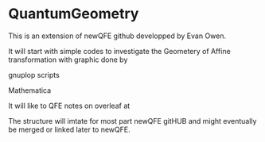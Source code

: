 # QuantumGeometry

This is an extension of newQFE github developped by Evan Owen.

It will start with simple codes to investigate the Geometery of Affine transformation
with graphic done by

gnuplop scripts

Mathematica

It will like to QFE notes on overleaf at 

The structure will imtate for most part newQFE gitHUB and might eventually
be merged or linked later to newQFE.
